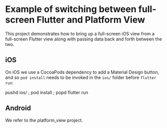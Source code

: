 # Example of switching between full-screen Flutter and Platform View

This project demonstrates how to bring up a full-screen iOS view from a full-screen
Flutter view along with passing data back and forth between the two.

## iOS

On iOS we use a CocoaPods dependency to add a Material Design button, and so
`pod install` needs to be invoked in the `ios/` folder before `flutter run`:

pushd ios/ ; pod install ; popd
flutter run

## Android

We refer to the platform_view project.
